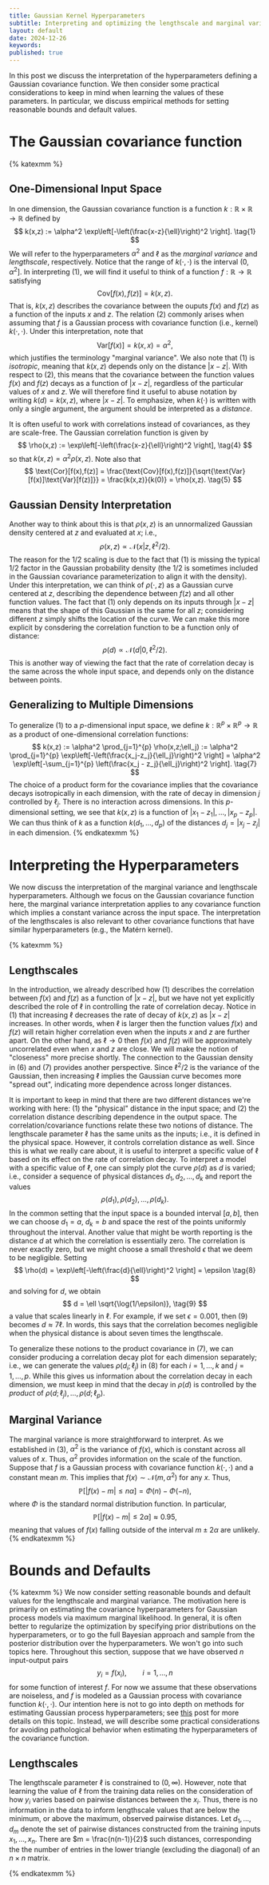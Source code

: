```yaml
---
title: Gaussian Kernel Hyperparameters
subtitle: Interpreting and optimizing the lengthscale and marginal variance parameters of a Gaussian covariance function.
layout: default
date: 2024-12-26
keywords:
published: true
---
```


In this post we discuss the interpretation of the hyperparameters defining
a Gaussian covariance function. We then consider some practical considerations
to keep in mind when learning the values of these parameters. In particular,
we discuss empirical methods for setting reasonable bounds and default
values.

# The Gaussian covariance function
{% katexmm %}

## One-Dimensional Input Space
In one dimension, the Gaussian covariance function is a function
$k: \mathbb{R} \times \mathbb{R} \to \mathbb{R}$ defined by
$$
k(x,z) := \alpha^2 \exp\left[-\left(\frac{x-z}{\ell}\right)^2 \right]. \tag{1}
$$
We will refer to the hyperparameters $\alpha^2$ and $\ell$ as the
*marginal variance* and *lengthscale*, respectively. Notice that the range of
$k(\cdot, \cdot)$  is the interval $(0,\alpha^2]$. In interpreting (1), we
will find it useful to think of a function $f: \mathbb{R} \to \mathbb{R}$
satisfying
$$
\text{Cov}[f(x), f(z)] = k(x,z). \tag{2}
$$
That is, $k(x,z)$ describes the covariance between the ouputs $f(x)$ and
$f(z)$ as a function of the inputs $x$ and $z$. The relation (2) commonly arises
when assuming that $f$ is a Gaussian process with covariance function
(i.e., kernel) $k(\cdot, \cdot)$. Under this interpretation, note that
$$
\text{Var}[f(x)] = k(x,x) = \alpha^2, \tag{3}
$$
which justifies the terminology "marginal variance". We also note that (1)
is *isotropic*, meaning that $k(x,z)$ depends only on the distance
$\lvert x-z \rvert$.
With respect to (2), this means that the covariance between the function
values $f(x)$ and $f(z)$ decays as a function of $\lvert x-z \rvert$,
regardless of the
particular values of $x$ and $z$. We will therefore find it useful to
abuse notation by writing $k(d) = k(x,z)$, where $\lvert x-z \rvert$. To emphasize,
when $k(\cdot)$ is written with only a single argument, the argument should be
interpreted as a *distance*.

It is often useful to
work with correlations instead of covariances, as they are scale-free. The
Gaussian correlation function is given by
$$
\rho(x,z) := \exp\left[-\left(\frac{x-z}{\ell}\right)^2 \right], \tag{4}
$$
so that $k(x,z) = \alpha^2 \rho(x,z)$. Note also that
$$
\text{Cor}[f(x),f(z)]
= \frac{\text{Cov}[f(x),f(z)]}{\sqrt{\text{Var}[f(x)]\text{Var}[f(z)]}}
= \frac{k(x,z)}{k(0)}
= \rho(x,z). \tag{5}
$$

## Gaussian Density Interpretation
Another way to think about this is that $\rho(x,z)$ is an
unnormalized Gaussian density centered at $z$ and evaluated at $x$; i.e.,
$$
\rho(x,z) \propto \mathcal{N}(x|z, \ell^2/2). \tag{6}
$$
The reason for the $1/2$
scaling is due to the fact that (1) is missing the typical $1/2$ factor in the
Gaussian probability density (the $1/2$ is sometimes included in the Gaussian
covariance parameterization to align it with the density). Under this
interpretation, we can think of $\rho(\cdot,z)$ as a Gaussian curve centered
at $z$, describing the dependence between $f(z)$ and all other function
values. The fact that (1) only depends on its inputs through
$\lvert x-z\rvert$ means that the shape of this Gaussian is the same for all
$z$; considering different $z$ simply shifts the location of the curve.
We can make this more explicit by consdering the correlation function to be
a function only of distance:
$$
\rho(d) \propto \mathcal{N}(d|0, \ell^2/2). \tag{7}
$$
This is another way of viewing the fact that the rate of correlation decay
is the same across the whole input space, and depends only on the distance
between points.

## Generalizing to Multiple Dimensions
To generalize (1) to a $p$-dimensional input space, we define
$k: \mathbb{R}^p \times \mathbb{R}^p \to \mathbb{R}$ as a product of
one-dimensional correlation functions:
$$
k(x,z)
:= \alpha^2 \prod_{j=1}^{p} \rho(x,z;\ell_j)
:= \alpha^2 \prod_{j=1}^{p} \exp\left[-\left(\frac{x_j-z_j}{\ell_j}\right)^2 \right]
= \alpha^2 \exp\left[-\sum_{j=1}^{p} \left(\frac{x_j - z_j}{\ell_j}\right)^2 \right]. \tag{7}
$$
The choice of a product form for the covariance implies that the covariance
decays isotropically in each dimension, with the rate of decay in dimension
$j$ controlled by $\ell_j$. There is no interaction across dimensions.
In this $p$-dimensional setting, we see that $k(x,z)$ is a function of
$\lvert x_1 - z_1\rvert, \dots, \lvert x_p - z_p\rvert$. We can thus think of
$k$ as a function $k(d_1, \dots, d_p)$ of the distances
$d_j = \lvert x_j - z_j \rvert$ in each dimension.
{% endkatexmm %}

# Interpreting the Hyperparameters
We now discuss the interpretation of the marginal variance and lengthscale
hyperparameters. Although we focus on the Gaussian covariance function here,
the marginal variance interpretation applies to any covariance function which
implies a constant variance across the input space. The interpretation of the
lengthscales is also relevant to other covariance functions that have similar
hyperparameters (e.g., the Matérn kernel).

{% katexmm %}
## Lengthscales
In the introduction, we already described how (1) describes the correlation
between $f(x)$ and $f(z)$ as a function of $\lvert x-z\rvert$, but we have
not yet explicitly described the role of $\ell$ in controlling the rate
of correlation decay.
Notice in (1) that increasing $\ell$ decreases the rate of decay of $k(x,z)$
as $\lvert x-z \rvert$ increases. In other words, when $\ell$ is larger then
the function values $f(x)$ and $f(z)$ will retain higher correlation even
when the inputs $x$ and $z$ are further apart. On the other hand, as
$\ell \to 0$ then $f(x)$ and $f(z)$ will be approximately uncorrelated even
when $x$ and $z$ are close. We will make the notion of "closeness" more precise
shortly. The connection to the Gaussian density in (6) and (7) provides
another perspective. Since $\ell^2/2$ is the variance of the Gaussian,
then increasing $\ell$ implies the Gaussian curve becomes more "spread out",
indicating more dependence across longer distances.

It is important to keep in mind that there are two different distances we're
working with here: (1) the "physical" distance in the input space; and (2)
the correlation distance describing dependence in the output space. The
correlation/covariance functions relate these two notions of distance. The
lengthscale parameter $\ell$ has the same units as the inputs; i.e., it is
defined in the physical space. However, it controls correlation distance as
well. Since this is what we really care about, it is useful to interpret a
specific value of $\ell$ based on its effect on the rate of correlation decay.
To interpret a model with a specific value of $\ell$, one can
simply plot the curve $\rho(d)$ as $d$ is varied; i.e.,
consider a sequence of physical distances $d_1, d_2, \dots, d_k$ and report
the values  
$$
\rho(d_1), \rho(d_2), \dots, \rho(d_k). \tag{8}
$$
In the common setting that the input space is a bounded interval $[a,b]$, then
we can choose $d_1=a$, $d_k=b$ and space the rest of the points uniformly
throughout the interval. Another value that might be worth reporting is the
distance $d$ at which the correlation is essentially zero. The correlation
is never exactly zero, but we might choose a small threshold $\epsilon$ that
we deem to be negligible. Setting
$$
\rho(d) = \exp\left[-\left(\frac{d}{\ell}\right)^2 \right] = \epsilon \tag{8}
$$
and solving for $d$, we obtain
$$
d = \ell \sqrt{\log(1/\epsilon)}, \tag{9}
$$
a value that scales linearly in $\ell$. For example, if we set
$\epsilon = 0.001$, then (9) becomes $d \approx 7\ell$. In words, this says
that the correlation becomes negligible when the physical distance is about
seven times the lengthscale.

To generalize these notions to the product covariance in (7), we can consider
producing a correlation decay plot for each dimension separately; i.e., we
can generate the values $\rho(d_i; \ell_j)$ in (8) for each
$i = 1,\dots,k$ and $j = 1,\dots,p$. While this gives us information about
the correlation decay in each dimension, we must keep in mind that the decay in
$\rho(d)$ is controlled by the *product* of
$\rho(d; \ell_j), \dots, \rho(d; \ell_p)$.

## Marginal Variance
The marginal variance is more straightforward to interpret. As we established
in (3), $\alpha^2$ is the variance of $f(x)$, which is constant across all
values of $x$. Thus, $\alpha^2$ provides information on the scale of the
function. Suppose that $f$ is a Gaussian process with covariance function
$k(\cdot,\cdot)$ and a constant mean $m$. This implies that
$f(x) \sim \mathcal{N}(m,\alpha^2)$ for any $x$. Thus,
$$
\mathbb{P}\left[\lvert f(x)-m\rvert \leq n\alpha \right]
= \Phi(n) - \Phi(-n), \tag{9}
$$
where $\Phi$ is the standard normal distribution function. In particular,
$$
\mathbb{P}\left[\lvert f(x)-m\rvert \leq 2\alpha \right] \approx 0.95, \tag{10}
$$
meaning that values of $f(x)$ falling outside of the interval
$m \pm 2\alpha$ are unlikely.
{% endkatexmm %}

# Bounds and Defaults
{% katexmm %}
We now consider setting reasonable bounds and default values for the lengthscale
and marginal variance. The motivation here is primarily on estimating the
covariance hyperparameters for Gaussian process models via maximum marginal
likelihood. In general, it is often better to regularize the optimization
by specifying prior distributions on the hyperparameters, or to go the full
Bayesian approach and sample from the posterior distribution over the
hyperparameters. We won't go into such topics here. Throughout this section,
suppose that we have observed $n$ input-output pairs
$$
y_i = f(x_i), \qquad i=1, \dots, n \tag{11}
$$
for some function of interest $f$. For now we assume that these observations
are noiseless, and $f$ is modeled as a Gaussian process with covariance
function $k(\cdot, \cdot)$. Our intention here is not to go into depth on
methods for estimating Gaussian process hyperparameters; see
[this](https://arob5.github.io/blog/2024/01/11/GP-specifications/) post for
more details on this topic. Instead, we will describe some practical
considerations for avoiding pathological behavior when estimating the
hyperparameters of the covariance function.

## Lengthscales
The lengthscale parameter $\ell$ is constrained to $(0, \infty)$. However,
note that learning the value of $\ell$ from the training data relies on the
consideration of how $y_i$ varies based on pairwise distances between the
$x_i$. Thus, there is no information in the data to inform lengthscale values
that are below the minimum, or above the maximum, observed pairwise distances.
Let $d_1, \dots, d_m$ denote the set of pairwise distances constructed from
the training inputs $x_1, \dots, x_n$. There are $m = \frac{n(n-1)}{2}$ such
distances, corresponding the the number of entries in the lower triangle
(excluding the diagonal) of an $n \times n$ matrix. 



{% endkatexmm %}
